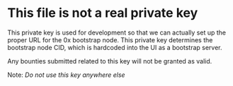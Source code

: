 # This file is not a real private key

This private key is used for development so that we can actually set up the
proper URL for the 0x bootstrap node. This private key determines the bootstrap
node CID, which is hardcoded into the UI as a bootstrap server.

Any bounties submitted related to this key will not be granted as valid.

Note: *Do not use this key anywhere else*
